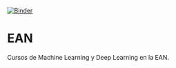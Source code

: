 [![Binder](https://mybinder.org/badge_logo.svg)](https://mybinder.org/v2/gh/github/EspinosaLeal/EAN/master)
# EAN
Cursos de Machine Learning y Deep Learning en la EAN.
